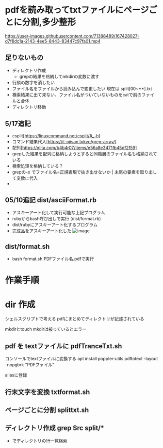 # pdfを読み取ってtxtファイルにページごとに分割,多少整形


https://user-images.githubusercontent.com/71388489/167428027-d7f8dc1a-2143-4ee5-8443-83447c97fa01.mp4

## 足りないもの
- ディレクトリ作成
  - grepの結果を格納してmkdirの変数に渡す
- 行頭の数字を消したい
- ファイル名をファイルから読み込んで変更したい 現在は split[00~**].txt
- 検索結果に出て来ない、ファイル名がついていないものをcatで前のファイルと合体
- ディレクトリ移動
## 5/17追記
- csplit[https://linuxcommand.net/csplit/#_-b]
- コマンド結果代入[https://it-ojisan.tokyo/grep-array/]
- 配列[https://qiita.com/b4b4r07/items/e56a8e3471fb45df2f59]
- grepした結果を配列に格納しようとすると同階層のファイル名も格納されている
- 検索処理を格納している？
- grepの-o でファイル名=正規表現で抜き出せないか | 末尾の要素を取り出して変数に代入
-
## 05/10追記 dist/asciiFormat.rb
- アスキーアート化して実行可能な上記プログラム
- rubyからbash呼び出しで実行 (dist/format.rb)
- dist/rubyにアスキーアート化するプログラム
- 完成品をアスキーアート化した
![image](https://user-images.githubusercontent.com/71388489/167636523-903163b3-20d0-449a-bb07-861958bd0772.png)
## dist/format.sh

- bash format.sh PDFファイル名.pdfで実行


# 作業手順

# dir 作成
シェルスクリプトで考える
pdfにまとめてディレクトリが記述されている

mkdirとtouch
mkdirは被っているとエラー

## pdf を textファイルに pdfTranceTxt.sh
コンソールでtextファイルに変換する
apt install poppler-utils
pdftotext -layout -nopgbrk "PDFファイル"

ailasに登録

## 行末文字を変換 txtformat.sh

## ページごとに分割 splittxt.sh

## ディレクトリ作成 grep Src split/*
- でディレクトリの行一覧検索
